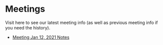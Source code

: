 # Meetings

Visit here to see our latest meeting info (as well as previous meeting info if you need the history).

- [Meeting Jan 12, 2021 Notes](meeting-1-12-21.md)